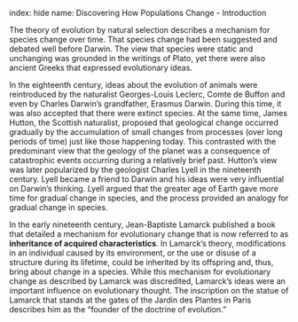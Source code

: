 index: hide
name: Discovering How Populations Change - Introduction

The theory of evolution by natural selection describes a mechanism for species change over time. That species change had been suggested and debated well before Darwin. The view that species were static and unchanging was grounded in the writings of Plato, yet there were also ancient Greeks that expressed evolutionary ideas.

In the eighteenth century, ideas about the evolution of animals were reintroduced by the naturalist Georges-Louis Leclerc, Comte de Buffon and even by Charles Darwin’s grandfather, Erasmus Darwin. During this time, it was also accepted that there were extinct species. At the same time, James Hutton, the Scottish naturalist, proposed that geological change occurred gradually by the accumulation of small changes from processes (over long periods of time) just like those happening today. This contrasted with the predominant view that the geology of the planet was a consequence of catastrophic events occurring during a relatively brief past. Hutton’s view was later popularized by the geologist Charles Lyell in the nineteenth century. Lyell became a friend to Darwin and his ideas were very influential on Darwin’s thinking. Lyell argued that the greater age of Earth gave more time for gradual change in species, and the process provided an analogy for gradual change in species.

In the early nineteenth century, Jean-Baptiste Lamarck published a book that detailed a mechanism for evolutionary change that is now referred to as  **inheritance of acquired characteristics**. In Lamarck’s theory, modifications in an individual caused by its environment, or the use or disuse of a structure during its lifetime, could be inherited by its offspring and, thus, bring about change in a species. While this mechanism for evolutionary change as described by Lamarck was discredited, Lamarck’s ideas were an important influence on evolutionary thought. The inscription on the statue of Lamarck that stands at the gates of the Jardin des Plantes in Paris describes him as the “founder of the doctrine of evolution.”
